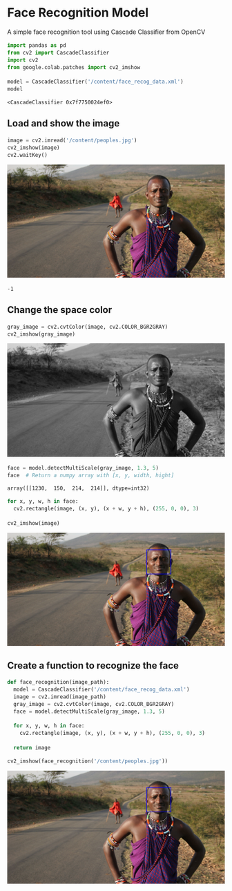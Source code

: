 # Face Recognition Model

A simple face recognition tool using Cascade Classifier from OpenCV

```python
import pandas as pd
from cv2 import CascadeClassifier
import cv2
from google.colab.patches import cv2_imshow

model = CascadeClassifier('/content/face_recog_data.xml')
model
```

    <CascadeClassifier 0x7f7750024ef0>

## Load and show the image

```python
image = cv2.imread('/content/peoples.jpg')
cv2_imshow(image)
cv2.waitKey()
```

![png](FaceRecognitionModel_files/FaceRecognitionModel_3_0.png)
    
    -1

## Change the space color

```python
gray_image = cv2.cvtColor(image, cv2.COLOR_BGR2GRAY)
cv2_imshow(gray_image)
```

![png](FaceRecognitionModel_files/FaceRecognitionModel_5_0.png)

```python
face = model.detectMultiScale(gray_image, 1.3, 5)
face  # Return a numpy array with [x, y, width, hight]
```

    array([[1230,  150,  214,  214]], dtype=int32)

```python
for x, y, w, h in face:
  cv2.rectangle(image, (x, y), (x + w, y + h), (255, 0, 0), 3)

cv2_imshow(image)
```

![png](FaceRecognitionModel_files/FaceRecognitionModel_7_0.png)

## Create a function to recognize the face

```python
def face_recognition(image_path):
  model = CascadeClassifier('/content/face_recog_data.xml')
  image = cv2.imread(image_path)
  gray_image = cv2.cvtColor(image, cv2.COLOR_BGR2GRAY)
  face = model.detectMultiScale(gray_image, 1.3, 5)
  
  for x, y, w, h in face:
    cv2.rectangle(image, (x, y), (x + w, y + h), (255, 0, 0), 3)

  return image
```

```python
cv2_imshow(face_recognition('/content/peoples.jpg'))
```
    
![png](FaceRecognitionModel_files/FaceRecognitionModel_10_0.png)


